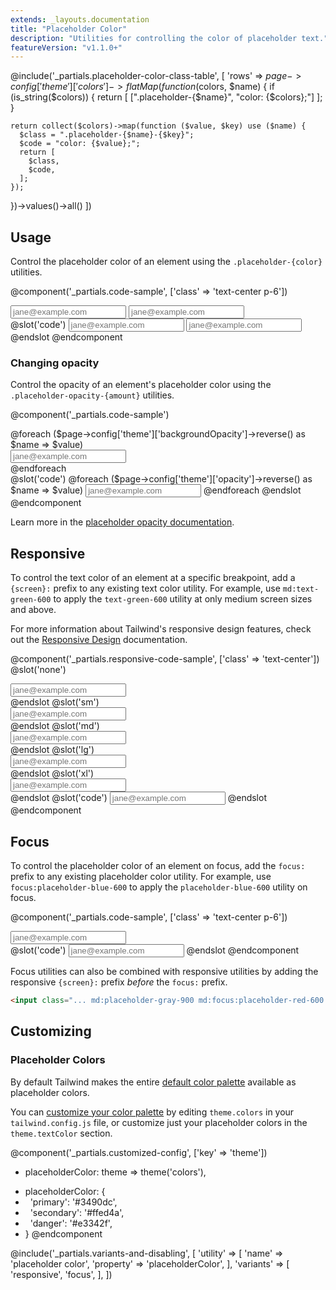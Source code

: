 ```yaml
---
extends: _layouts.documentation
title: "Placeholder Color"
description: "Utilities for controlling the color of placeholder text."
featureVersion: "v1.1.0+"
---
```


@include('_partials.placeholder-color-class-table', [
  'rows' => $page->config['theme']['colors']->flatMap(function ($colors, $name) {
    if (is_string($colors)) {
      return [
        [".placeholder-{$name}", "color: {$colors};"]
      ];
    }

    return collect($colors)->map(function ($value, $key) use ($name) {
      $class = ".placeholder-{$name}-{$key}";
      $code = "color: {$value};";
      return [
        $class,
        $code,
      ];
    });
  })->values()->all()
])

## Usage

Control the placeholder color of an element using the `.placeholder-{color}` utilities.

@component('_partials.code-sample', ['class' => 'text-center p-6'])
<div class="max-w-xs">
  <input class="block appearance-none placeholder-gray-500 border rounded w-full py-2 px-3 text-gray-700 leading-tight focus:outline-none focus:shadow-outline" placeholder="jane@example.com">
  <input class="mt-4 block appearance-none placeholder-red-300 border border-red-400 rounded w-full py-2 px-3 text-gray-700 leading-tight focus:outline-none focus:shadow-outline" placeholder="jane@example.com">
</div>
@slot('code')
<input class="placeholder-gray-500 border" placeholder="jane@example.com">
<input class="placeholder-red-300 border border-red-400" placeholder="jane@example.com">
@endslot
@endcomponent

### Changing opacity

Control the opacity of an element's placeholder color using the `.placeholder-opacity-{amount}` utilities.

@component('_partials.code-sample')
<div class="space-y-4">
  @foreach ($page->config['theme']['backgroundOpacity']->reverse() as $name => $value)
  <div class="max-w-xs">
    <input class="block appearance-none placeholder-gray-500 placeholder-opacity-{{ $name }} border rounded w-full py-2 px-3 text-gray-700 leading-tight focus:outline-none focus:shadow-outline" placeholder="jane@example.com">
  </div>
  @endforeach
</div>
@slot('code')
@foreach ($page->config['theme']['opacity']->reverse() as $name => $value)
<input class="placeholder-gray-500 placeholder-opacity-{{ $name }} ..." placeholder="jane@example.com">
@endforeach
@endslot
@endcomponent

Learn more in the [placeholder opacity documentation](/docs/placeholder-opacity).

## Responsive

To control the text color of an element at a specific breakpoint, add a `{screen}:` prefix to any existing text color utility. For example, use `md:text-green-600` to apply the `text-green-600` utility at only medium screen sizes and above.

For more information about Tailwind's responsive design features, check out the [Responsive Design](/docs/responsive-design) documentation.

@component('_partials.responsive-code-sample', ['class' => 'text-center'])
@slot('none')
<div class="max-w-xs mx-auto">
  <input class="block appearance-none placeholder-gray-500 border rounded w-full py-2 px-3 text-gray-700 leading-tight focus:outline-none focus:shadow-outline" placeholder="jane@example.com">
</div>
@endslot
@slot('sm')
<div class="max-w-xs mx-auto">
  <input class="block appearance-none placeholder-red-400 border rounded w-full py-2 px-3 text-gray-700 leading-tight focus:outline-none focus:shadow-outline" placeholder="jane@example.com">
</div>
@endslot
@slot('md')
<div class="max-w-xs mx-auto">
  <input class="block appearance-none placeholder-blue-400 border rounded w-full py-2 px-3 text-gray-700 leading-tight focus:outline-none focus:shadow-outline" placeholder="jane@example.com">
</div>
@endslot
@slot('lg')
<div class="max-w-xs mx-auto">
  <input class="block appearance-none placeholder-green-400 border rounded w-full py-2 px-3 text-gray-700 leading-tight focus:outline-none focus:shadow-outline" placeholder="jane@example.com">
</div>
@endslot
@slot('xl')
<div class="max-w-xs mx-auto">
  <input class="block appearance-none placeholder-orange-400 border rounded w-full py-2 px-3 text-gray-700 leading-tight focus:outline-none focus:shadow-outline" placeholder="jane@example.com">
</div>
@endslot
@slot('code')
<input class="none:placeholder-gray-500 sm:placeholder-red-400 md:placeholder-blue-400 lg:placeholder-green-400 xl:placeholder-orange-400 " placeholder="jane@example.com">
@endslot
@endcomponent

## Focus

To control the placeholder color of an element on focus, add the `focus:` prefix to any existing placeholder color utility. For example, use `focus:placeholder-blue-600` to apply the `placeholder-blue-600` utility on focus.

@component('_partials.code-sample', ['class' => 'text-center p-6'])
<div class="max-w-xs mx-auto">
  <input class="block appearance-none bg-gray-200 placeholder-gray-600 border border-transparent focus:border-gray-300 focus:bg-white focus:placeholder-gray-500 rounded w-full py-2 px-3 text-gray-700 leading-tight focus:outline-none" placeholder="jane@example.com">
</div>
@slot('code')
<input class="placeholder-gray-600 focus:placeholder-gray-500 ..." placeholder="jane@example.com">
@endslot
@endcomponent

Focus utilities can also be combined with responsive utilities by adding the responsive `{screen}:` prefix *before* the `focus:` prefix.

```html
<input class="... md:placeholder-gray-900 md:focus:placeholder-red-600 ...">
```

## Customizing

### Placeholder Colors

By default Tailwind makes the entire [default color palette](/docs/customizing-colors#default-color-palette) available as placeholder colors.

You can [customize your color palette](/docs/colors#customizing) by editing `theme.colors` in your `tailwind.config.js` file, or customize just your placeholder colors in the `theme.textColor` section.

@component('_partials.customized-config', ['key' => 'theme'])
- placeholderColor: theme => theme('colors'),
+ placeholderColor: {
+ &nbsp;&nbsp;'primary': '#3490dc',
+ &nbsp;&nbsp;'secondary': '#ffed4a',
+ &nbsp;&nbsp;'danger': '#e3342f',
+ }
@endcomponent

@include('_partials.variants-and-disabling', [
    'utility' => [
        'name' => 'placeholder color',
        'property' => 'placeholderColor',
    ],
    'variants' => [
        'responsive',
        'focus',
    ],
])
